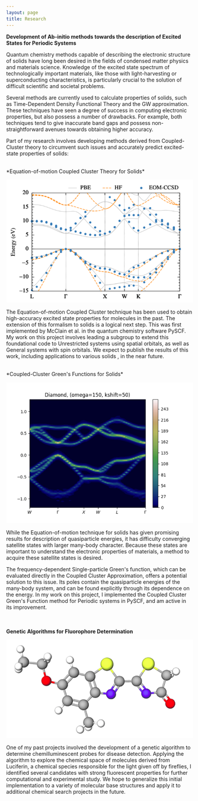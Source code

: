 ```yaml
---
layout: page
title: Research
---
```


**Development of Ab-initio methods towards the description of Excited States for Periodic Systems**

Quantum chemistry methods capable of describing the electronic structure of solids have long been desired in the fields of condensed matter physics and materials science. Knowledge of the excited state spectrum of technologically important materials, like those with light-harvesting or superconducting characteristics, is particularly crucial to the solution of difficult scientific and societal problems. 

Several methods are currently used to calculate properties of solids, such as Time-Dependent Density Functional Theory and the GW approximation. These techniques have seen a degree of success in computing electronic properties, but also possess a number of drawbacks. For example, both techniques tend to give inaccurate band gaps and possess non-straightforward avenues towards obtaining higher accuracy. 

Part of my research involves developing methods derived from Coupled-Cluster theory to circumvent such issues and accurately predict excited-state properties of solids:

<br/>
*Equation-of-motion Coupled Cluster Theory for Solids*

![eom](/assets/img/eom.png "eom")

The Equation-of-motion Coupled Cluster technique has been used to obtain high-accuracy excited state properties for molecules in the past. The extension of this formalism to solids is a logical next step. This was first implemented by McClain et al. in the quantum chemistry software PySCF. My work on this project involves leading a subgroup to extend this foundational code to Unrestricted systems using spatial orbitals, as well as General systems with spin orbitals. We expect to publish the results of this work, including applications to various solids , in the near future.

<br/>
*Coupled-Cluster Green's Functions for Solids*

![dmd](/assets/img/dmd.png "luc")

While the Equation-of-motion technique for solids has given promising results for description of quasiparticle energies, it has difficulty converging satellite states with larger many-body character. Because these states are important to understand the electronic properties of  materials, a method to acquire these satellite states is desired. 

The frequency-dependent Single-particle Green's function, which can be evaluated directly in the Coupled Cluster Approximation, offers a potential solution to this issue. Its poles contain the quasiparticle energies of the many-body system, and can be found explicitly through its dependence on the energy. In my work on this project, I implemented the Coupled Cluster Green's Function method for Periodic systems in PySCF, and am active in its improvement.

<br/><br/>
**Genetic Algorithms for Fluorophore Determination**

![luc](/assets/img/luc.png "luc")

One of my past projects involved the development of a genetic algorithm to determine chemilluminescent probes for disease detection. Applying the algorithm to explore the chemical space of molecules derived from Luciferin, a chemical species responsible for the light given off by fireflies, I identified several candidates with strong fluorescent properties for further computational and experimental study. We hope to generalize this initial implementation to a variety of molecular base structures and apply it to additional chemical search projects in the future.
